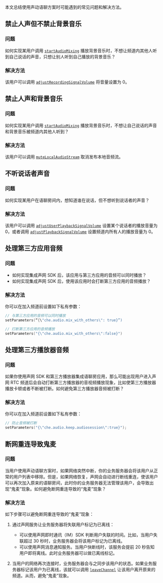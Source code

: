 本文总结使用声动语聊方案时可能遇到的常见问题和解决方法。

## 禁止人声但不禁止背景音乐

### 问题

如何实现某用户调用 [`startAudioMixing`](https://docportal.shengwang.cn/cn/live-streaming-premium-4.x/API%20Reference/java_ng/API/toc_audio_process.html#api_irtcengine_startaudiomixing2) 播放背景音乐时，不想让频道内其他人听到自己说话的声音，只想让别人听到自己播放的背景音乐？

### 解决方法

该用户可以调用 [`adjustRecordingSignalVolume`](https://docportal.shengwang.cn/cn/live-streaming-premium-4.x/API%20Reference/java_ng/API/toc_audio_process.html#api_irtcengine_adjustrecordingsignalvolume) 将音量设置为 0。

## 禁止人声和背景音乐

### 问题

如何实现某用户调用 [`startAudioMixing`](https://docportal.shengwang.cn/cn/live-streaming-premium-4.x/API%20Reference/java_ng/API/toc_audio_process.html#api_irtcengine_startaudiomixing2) 播放背景音乐时，不想让自己说话的声音和背景音乐被频道内其他人听到？

### 解决方法

该用户可以调用 [`muteLocalAudioStream`](https://docportal.shengwang.cn/cn/live-streaming-premium-4.x/API%20Reference/java_ng/API/toc_stream_management.html#api_irtcengine_mutelocalaudiostream) 取消发布本地音频流。

## 不听说话者声音

### 问题

如何实现某用户在语聊房间内，想知道谁在说话，但不想听到说话者的声音？

### 解决方法

该用户可以调用 [`adjustUserPlaybackSignalVolume`](https://docportal.shengwang.cn/cn/live-streaming-premium-4.x/API%20Reference/java_ng/API/toc_audio_process.html#api_irtcengine_adjustuserplaybacksignalvolume) 设置某个说话者的播放音量为 0，或者调用 [`adjustPlaybackSignalVolume`](https://docportal.shengwang.cn/cn/live-streaming-premium-4.x/API%20Reference/java_ng/API/toc_audio_process.html#api_irtcengine_adjustplaybacksignalvolume) 设置频道内所有人的播放音量为 0。


## 处理第三方应用音频

### 问题

- 如何实现集成声网 SDK 后，该应用与第三方应用的音频可以同时播放？
- 如何实现集成声网 SDK 后，使用该应用时会打断第三方应用的音频播放？

### 解决方法

你可以在加入频道前设置如下私有参数：

```cpp
// 与第三方应用的音频可以同时播放
setParameters(“{\"che.audio.mix_with_others\": true}”)
```

```cpp
// 打断第三方应用的音频播放
setParameters("{\"che.audio.mix_with_others\":false}")
```

## 处理第三方播放器音频

### 问题

如果你使用声网 SDK 和第三方播放器集成语聊房应用，那么可能出现用户进入声网 RTC 频道后会自动打断第三方播放器的音视频播放现象，比如使第三方播放器播放卡顿或者不断被打断。如何避免第三方播放器音频被打断？

### 解决方法

你可以在加入频道前设置如下私有参数：

```cpp
// 防止音频被打断
setParameters("{\"che.audio.keep.audiosession\":true}");
```

## 断网重连导致鬼麦

### 问题

当用户使用声动语聊方案时，如果网络突然中断，你的业务服务器会将该用户从正常的用户列表中移除。但是，如果网络恢复，声网会自动进行断线重连，使该用户可以再次加入原来的语聊房间，此时你的业务服务器无法管理该用户，会导致出现“鬼麦”现象。如何避免断网重连导致的“鬼麦”现象？

### 解决方法

如下步骤可以避免断网重连导致的“鬼麦”现象：

1. 通过声网服务让业务服务器将失联用户标记为已离线：
    - 可以使用声网即时通讯（IM）SDK 判断用户失联的时间。比如，当用户失联超过 30 秒时，业务服务器会将该用户标记为已离线。
    - 可以使用声网消息通知服务。当用户快断线时，该服务会提前 20 秒告知用户即将离线。此时业务服务器可以做已离线标记。

2. 当用户的网络再次连接时，业务服务器会与之同步该用户的状态。如果业务服务器标记该用户为已离线，该就可以调用 [`leaveChannel`](https://docportal.shengwang.cn/cn/live-streaming-premium-4.x/API%20Reference/java_ng/API/toc_core_method.html#api_irtcengine_leavechannel) 让该用户离开原来的频道。从而，避免“鬼麦”现象。